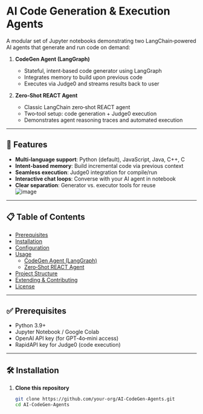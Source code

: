 # AI Code Generation & Execution Agents

A modular set of Jupyter notebooks demonstrating two LangChain‑powered AI agents that generate and run code on demand:

1. **CodeGen Agent (LangGraph)**  
   - Stateful, intent‑based code generator using LangGraph  
   - Integrates memory to build upon previous code  
   - Executes via Judge0 and streams results back to user  

2. **Zero‑Shot REACT Agent**  
   - Classic LangChain zero‑shot REACT agent  
   - Two‐tool setup: code generation + Judge0 execution  
   - Demonstrates agent reasoning traces and automated execution

---

## 🚀 Features

- **Multi‑language support**: Python (default), JavaScript, Java, C++, C  
- **Intent‑based memory**: Build incremental code via previous context  
- **Seamless execution**: Judge0 integration for compile/run  
- **Interactive chat loops**: Converse with your AI agent in notebook  
- **Clear separation**: Generator vs. executor tools for reuse  
![image](https://github.com/user-attachments/assets/6a0b0ea3-3fec-4ed5-a9ba-d6a43e7059ae)

---

## 📋 Table of Contents

- [Prerequisites](#-prerequisites)  
- [Installation](#-installation)  
- [Configuration](#-configuration)  
- [Usage](#-usage)  
  - [CodeGen Agent (LangGraph)](#codegen-agent-langgraph)  
  - [Zero‑Shot REACT Agent](#zero-shot-react-agent)  
- [Project Structure](#-project-structure)  
- [Extending & Contributing](#-extending--contributing)  
- [License](#-license)  

---

## ✅ Prerequisites

- Python 3.9+  
- Jupyter Notebook / Google Colab  
- OpenAI API key (for GPT‑4o‑mini access)  
- RapidAPI key for Judge0 (code execution)  

---

## 🛠️ Installation

1. **Clone this repository**  
   ```bash
   git clone https://github.com/your‑org/AI-CodeGen-Agents.git
   cd AI-CodeGen-Agents
